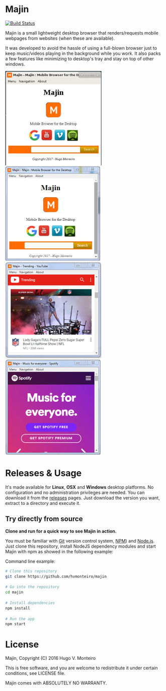 # Majin

[![Build Status](https://travis-ci.org/hvmonteiro/majin.svg?branch=master)](https://travis-ci.org/hvmonteiro/majin)

Majin is a small lightweight desktop browser that renders/requests mobile webpages from websites (when these are available).

It was developed to avoid the hassle of using a full-blown browser just to keep music/videos playing in the background while you work. It also packs a few features like minimizing to desktop's tray and stay on top of other windows.

![Majin Screenshot for Linux](https://github.com/hvmonteiro/majin/raw/master/src/images/majin-screenshot-linux.png)
![Majin Screenshot for Windows](https://github.com/hvmonteiro/majin/raw/master/src/images/majin-screenshot-windows.png)
![Majin Screenshot with Youtube](https://github.com/hvmonteiro/majin/raw/master/src/images/majin-screenshot-youtube.png)
![Majin Screenshot with Spotify](https://github.com/hvmonteiro/majin/raw/master/src/images/majin-screenshot-spotify.png)

# Releases & Usage

It's made available for **Linux**, **OSX** and **Windows** desktop platforms. No configuration and no administration privileges are needed.
You can download it from the [releases](https://github.com/hvmonteiro/majin/releases) pages.
Just download the version you want, extract to a directory and execute it. 


## Try directly from source

**Clone and run for a quick way to see Majin in action.**

You must be familiar with [Git](https://git-scm.com) version control system, [NPM](http://npmjs.com)) and [Node.js](https://nodejs.org/en/download/).
Just clone this repository, install NodeJS dependency modules and start Majin with npm as showed in the following example:

Command line example:
```bash
# Clone this repository
git clone https://github.com/hvmonteiro/majin

# Go into the repository
cd majin

# Install dependencies
npm install

# Run the app 
npm start
```

# License
Majin, Copyright (C) 2016 Hugo V. Monteiro
    
This is free software, and you are welcome to redistribute it under certain conditions, see LICENSE file.
    
Majin comes with ABSOLUTELY NO WARRANTY.

